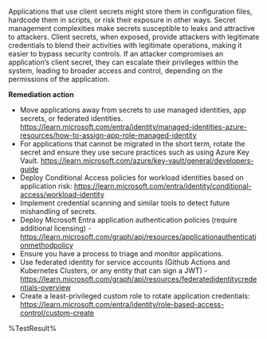 Applications that use client secrets might store them in configuration files, hardcode them in scripts, or risk their exposure in other ways. Secret management complexities make secrets susceptible to leaks and attractive to attackers. Client secrets, when exposed, provide attackers with legitimate credentials to blend their activities with legitimate operations, making it easier to bypass security controls. If an attacker compromises an application’s client secret, they can escalate their privileges within the system, leading to broader access and control, depending on the permissions of the application. 

**Remediation action**

- Move applications away from secrets to use managed identities, app secrets, or federated identities. https://learn.microsoft.com/entra/identity/managed-identities-azure-resources/how-to-assign-app-role-managed-identity 
- For applications that cannot be migrated in the short term, rotate the secret and ensure they use secure practices such as using Azure Key Vault. https://learn.microsoft.com/azure/key-vault/general/developers-guide 
- Deploy Conditional Access policies for workload identities based on application risk: https://learn.microsoft.com/entra/identity/conditional-access/workload-identity 
- Implement credential scanning and similar tools to detect future mishandling of secrets.   
- Deploy Microsoft Entra application authentication policies (require additional licensing) - https://learn.microsoft.com/graph/api/resources/applicationauthenticationmethodpolicy 
- Ensure you have a process to triage and monitor applications. 
- Use federated identity for service accounts (Github Actions and Kubernetes Clusters, or any entity that can sign a JWT) - https://learn.microsoft.com/graph/api/resources/federatedidentitycredentials-overview 
- Create a least-privileged custom role to rotate application credentials: https://learn.microsoft.com/entra/identity/role-based-access-control/custom-create 
<!--- Results --->
%TestResult%


